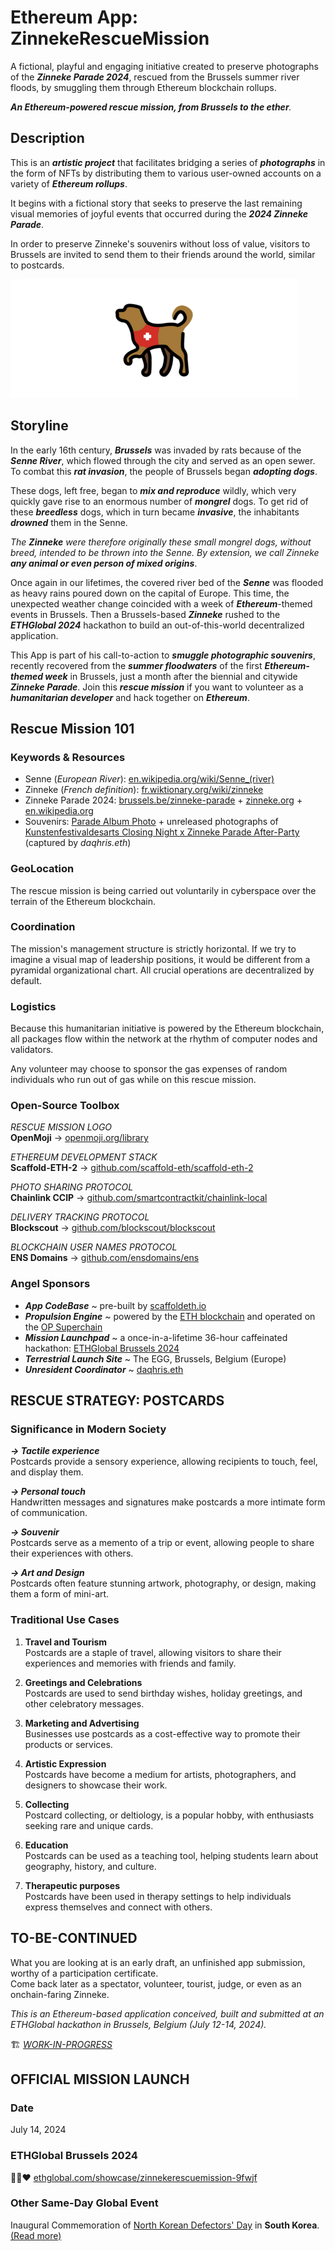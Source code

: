 # Ethereum App: ZinnekeRescueMission

A fictional, playful and engaging initiative created to preserve photographs of the _**Zinneke Parade 2024**_, rescued from the Brussels summer river floods, by smuggling them through Ethereum blockchain rollups.

_**An Ethereum-powered rescue mission, from Brussels to the ether**._


## Description

This is an __*artistic project*__ that facilitates bridging a series of __*photographs*__ in the form of NFTs by distributing them to various user-owned accounts on a variety of __*Ethereum rollups*__.  

It begins with a fictional story that seeks to preserve the last remaining visual memories of joyful events that occurred during the __*2024 Zinneke Parade*__.  

In order to preserve Zinneke's souvenirs without loss of value, visitors to Brussels are invited to send them to their friends around the world, similar to postcards.  

![ZinnekeRescueMission_LOGO](https://github.com/daqhris/ZinnekeRescueMission/blob/main/ZinnekeRescueMission_LOGO.png)

## Storyline

In the early 16th century, __*Brussels*__ was invaded by rats because of the __*Senne River*__, which flowed through the city and served as an open sewer. To combat this __*rat invasion*__, the people of Brussels began __*adopting dogs*__.

These dogs, left free, began to __*mix and reproduce*__ wildly, which very quickly gave rise to an enormous number of __*mongrel*__ dogs. To get rid of these __*breedless*__ dogs, which in turn became __*invasive*__, the inhabitants __*drowned*__ them in the Senne.

_The **Zinneke** were therefore originally these small mongrel dogs, without breed, intended to be thrown into the Senne. By extension, we call Zinneke **any animal or even person of mixed origins**_.

Once again in our lifetimes, the covered river bed of the __*Senne*__ was flooded as heavy rains poured down on the capital of Europe. This time, the unexpected weather change coincided with a week of __*Ethereum*__-themed events in Brussels. Then a Brussels-based __*Zinneke*__ rushed to the __*ETHGlobal 2024*__ hackathon to build an out-of-this-world decentralized application.  

This App is part of his call-to-action to __*smuggle photographic souvenirs*__, recently recovered from the __*summer floodwaters*__ of the first __*Ethereum-themed week*__ in Brussels, just a month after the biennial and citywide __*Zinneke Parade*__. 
Join this __*rescue mission*__ if you want to volunteer as a __*humanitarian developer*__ and hack together on __*Ethereum*__. 

## Rescue Mission 101  

### Keywords & Resources

- Senne (_European River_): [en.wikipedia.org/wiki/Senne_(river)](https://en.wikipedia.org/wiki/Senne_(river))
- Zinneke (_French definition_): [fr.wiktionary.org/wiki/zinneke](https://fr.wiktionary.org/wiki/zinneke)
- Zinneke Parade 2024: [brussels.be/zinneke-parade](https://www.brussels.be/zinneke-parade) + [zinneke.org](https://www.zinneke.org/) + [en.wikipedia.org](https://en.wikipedia.org/wiki/Zinneke_Parade)
- Souvenirs: [Parade Album Photo](https://www.zinneke.org/nl/album-photo/zinneke-parade-2024-2/) + unreleased photographs of [Kunstenfestivaldesarts Closing Night x Zinneke Parade After-Party](https://kfda.be/en/festivals/2024-edition/programme/nightlife-2024/) (captured by _daqhris.eth_)
  
### GeoLocation

The rescue mission is being carried out voluntarily in cyberspace over the terrain of the Ethereum blockchain.

### Coordination  

The mission's management structure is strictly horizontal.
If we try to imagine a visual map of leadership positions, it would be different from a pyramidal organizational chart.
All crucial operations are decentralized by default.

### Logistics

Because this humanitarian initiative is powered by the Ethereum blockchain, all packages flow within the network at the rhythm of computer nodes and validators.

Any volunteer may choose to sponsor the gas expenses of random individuals who run out of gas while on this rescue mission.

### Open-Source Toolbox

_RESCUE MISSION LOGO_  
**OpenMoji** -> [openmoji.org/library](https://openmoji.org/library/emoji-1F415-200D-1F9BA/)  

_ETHEREUM DEVELOPMENT STACK_  
**Scaffold-ETH-2** -> [github.com/scaffold-eth/scaffold-eth-2](https://github.com/scaffold-eth/scaffold-eth-2)  

_PHOTO SHARING PROTOCOL_  
**Chainlink CCIP** -> [github.com/smartcontractkit/chainlink-local](https://github.com/smartcontractkit/chainlink-local)  

_DELIVERY TRACKING PROTOCOL_  
**Blockscout** -> [github.com/blockscout/blockscout](https://github.com/blockscout/blockscout)  

_BLOCKCHAIN USER NAMES PROTOCOL_  
**ENS Domains** -> [github.com/ensdomains/ens](https://github.com/ensdomains/ens)  

### Angel Sponsors

- __*App CodeBase*__ ~ pre-built by [scaffoldeth.io](https://scaffoldeth.io/)  
- __*Propulsion Engine*__ ~ powered by the [ETH blockchain](https://ethereum.org/en/what-is-ethereum/) and operated on the [OP Superchain](https://docs.optimism.io/stack/explainer)  
- __*Mission Launchpad*__ ~ a once-in-a-lifetime 36-hour caffeinated hackathon: [ETHGlobal Brussels 2024](https://ethglobal.com/about)
- __*Terrestrial Launch Site*__ ~ The EGG, Brussels, Belgium (Europe)  
- __*Unresident Coordinator*__ ~ [daqhris.eth](https://warpcast.com/daqhris)

## RESCUE STRATEGY: POSTCARDS  

### Significance in Modern Society

__*-> Tactile experience*__  
Postcards provide a sensory experience, allowing recipients to touch, feel, and display them.

__*-> Personal touch*__  
Handwritten messages and signatures make postcards a more intimate form of communication.

__*-> Souvenir*__  
Postcards serve as a memento of a trip or event, allowing people to share their experiences with others.

__*-> Art and Design*__  
Postcards often feature stunning artwork, photography, or design, making them a form of mini-art. 

### Traditional Use Cases  

1. __Travel and Tourism__  
Postcards are a staple of travel, allowing visitors to share their experiences and memories with friends and family.

2. __Greetings and Celebrations__  
Postcards are used to send birthday wishes, holiday greetings, and other celebratory messages.

3. __Marketing and Advertising__   
Businesses use postcards as a cost-effective way to promote their products or services.

4. __Artistic Expression__  
Postcards have become a medium for artists, photographers, and designers to showcase their work.

5. __Collecting__  
Postcard collecting, or deltiology, is a popular hobby, with enthusiasts seeking rare and unique cards.

6. __Education__  
Postcards can be used as a teaching tool, helping students learn about geography, history, and culture.

7. __Therapeutic purposes__  
Postcards have been used in therapy settings to help individuals express themselves and connect with others.

## TO-BE-CONTINUED  

What you are looking at is an early draft, an unfinished app submission, worthy of a participation certificate.    
Come back later as a spectator, volunteer, tourist, judge, or even as an onchain-faring Zinneke. 

_This is an Ethereum-based application conceived, built and submitted at an ETHGlobal hackathon in Brussels, Belgium (July 12-14, 2024)._ 

🏗️ _[WORK-IN-PROGRESS](https://github.com/daqhris/ZinnekeRescueMission/commits/main/?since=2024-07-13&until=2024-10-31)_

## OFFICIAL MISSION LAUNCH 

### Date
July 14, 2024    
 
### ETHGlobal Brussels 2024
🖤💛❤️ [ethglobal.com/showcase/zinnekerescuemission-9fwjf](https://ethglobal.com/showcase/zinnekerescuemission-9fwjf)

### Other Same-Day Global Event
Inaugural Commemoration of [North Korean Defectors' Day](https://www.unikorea.go.kr/eng_unikorea/news/releases/?boardId=bbs_0000000000000034&mode=view&cntId=54304) in **South Korea**. [(Read more)](https://carnegieendowment.org/emissary/2024/07/defectors-day-south-korea-holiday-north-korea-refugees?lang=en&center=russia-eurasia)
